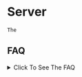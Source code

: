 # Server

`The `

## FAQ

<details>
    <summary>Click To See The FAQ
    </summary>
    
- Can you give any detail on the panel/api/server language ?
  - JavaScript (using Node.JS JavaScript Engine)
  - Using [Express](https://github.com/expressjs/express) as web server and the view engine [EJS](https://github.com/mde/ejs)
  
- What will the server handle ?
    - Panel (will use [API](https://www.redhat.com/en/topics/api/what-are-application-programming-interfaces))
        - Logs Show (with filters)
        - Logs Download
        
    - [API](https://www.redhat.com/en/topics/api/what-are-application-programming-interfaces) requests
        - Auth
        - Logs receiving
        - Logs sending (for Panel Logs Download & webhook/telegram sending)
        - Stub build
        - Rate Limit(from the API itself against the abuser)
</details>
